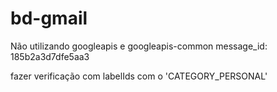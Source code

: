 # bd-gmail

Não utilizando googleapis e googleapis-common
message_id: 185b2a3d7dfe5aa3

fazer verificação com labelIds com o 'CATEGORY_PERSONAL'